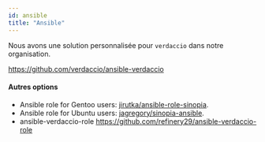 ```yaml
---
id: ansible
title: "Ansible"
---
```

Nous avons une solution personnalisée pour `verdaccio` dans notre organisation.

<https://github.com/verdaccio/ansible-verdaccio>

#### Autres options

* Ansible role for Gentoo users: [jirutka/ansible-role-sinopia](https://github.com/jirutka/ansible-role-sinopia).
* Ansible role for Ubuntu users: [jagregory/sinopia-ansible](https://github.com/jagregory/sinopia-ansible).
* ansible-verdaccio-role <https://github.com/refinery29/ansible-verdaccio-role>